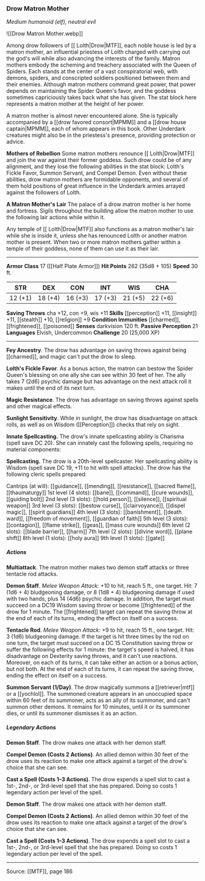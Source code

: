 ### Drow Matron Mother
_Medium humanoid (elf), neutral evil_

![[Drow Matron Mother.webp]]

Among drow followers of [[ Lolth|Drow|MTF]], each noble house is led by a matron mother, an influential priestess of Lolth charged with carrying out the god's will while also advancing the interests of the family. Matron mothers embody the scheming and treachery associated with the Queen of Spiders. Each stands at the center of a vast conspiratorial web, with demons, spiders, and conscripted soldiers positioned between them and their enemies. Although matron mothers command great power, that power depends on maintaining the Spider Queen's favor, and the goddess sometimes capriciously takes back what she has given. The stat block here represents a matron mother at the height of her power.

A matron mother is almost never encountered alone. She is typically accompanied by a [[drow favored consort|MPMM]] and a [[drow house captain|MPMM]], each of whom appears in this book. Other Underdark creatures might also be in the priestess's presence, providing protection or advice.

**Mothers of Rebellion** Some matron mothers renounce [[ Lolth|Drow|MTF]] and join the war against their former goddess. Such drow could be of any alignment, and they lose the following abilities in the stat block: Lolth's Fickle Favor, Summon Servant, and Compel Demon. Even without these abilities, drow matron mothers are formidable opponents, and several of them hold positions of great influence in the Underdark armies arrayed against the followers of Lolth.


**A Matron Mother's Lair** The palace of a drow matron mother is her home and fortress. Sigils throughout the building allow the matron mother to use the following lair actions while within it.

Any temple of [[ Lolth|Drow|MTF]] also functions as a matron mother's lair while she is inside it, unless she has renounced Lolth or another matron mother is present. When two or more matron mothers gather within a temple of their goddess, none of them can use it as their lair.




---

**Armor Class** 17 ([[Half Plate Armor]])
**Hit Points** 262 (35d8 + 105)
**Speed** 30 ft.

| STR     | DEX     | CON     | INT     | WIS     | CHA     |
|---------|---------|---------|---------|---------|---------|
| 12 (+1) | 18 (+4) | 16 (+3) | 17 (+3) | 21 (+5) | 22 (+6) |

**Saving Throws** cha +12, con +9, wis +11
**Skills** [[perception]] +11, [[insight]] +11, [[stealth]] +10, [[religion]] +9
**Condition Immunities** [[charmed]], [[frightened]], [[poisoned]]
**Senses** darkvision 120 ft.
**Passive Perception** 21
**Languages** Elvish, Undercommon
**Challenge** 20 (25,000 XP)

---

**Fey Ancestry**. The drow has advantage on saving throws against being [[charmed]], and magic can't put the drow to sleep.

**Lolth's Fickle Favor**. As a bonus action, the matron can bestow the Spider Queen's blessing on one ally she can see within 30 feet of her. The ally takes 7 (2d6) psychic damage but has advantage on the next attack roll it makes until the end of its next turn.

**Magic Resistance**. The drow has advantage on saving throws against spells and other magical effects.

**Sunlight Sensitivity**. While in sunlight, the drow has disadvantage on attack rolls, as well as on Wisdom ([[Perception]]) checks that rely on sight.

**Innate Spellcasting.** The drow's innate spellcasting ability is Charisma (spell save DC 20). She can innately cast the following spells, requiring no material components:

**Spellcasting.** The drow is a 20th-level spellcaster. Her spellcasting ability is Wisdom (spell save DC 19, +11 to hit with spell attacks). The drow has the following cleric spells prepared:

Cantrips (at will): [[guidance]], [[mending]], [[resistance]], [[sacred flame]], [[thaumaturgy]]
1st level (4 slots): [[bane]], [[command]], [[cure wounds]], [[guiding bolt]]
2nd level (3 slots): [[hold person]], [[silence]], [[spiritual weapon]]
3rd level (3 slots): [[bestow curse]], [[clairvoyance]], [[dispel magic]], [[spirit guardians]]
4th level (3 slots): [[banishment]], [[death ward]], [[freedom of movement]], [[guardian of faith]]
5th level (3 slots): [[contagion]], [[flame strike]], [[geas]], [[mass cure wounds]]
6th level (2 slots): [[blade barrier]], [[harm]]
7th level (2 slots): [[divine word]], [[plane shift]]
8th level (1 slots): [[holy aura]]
9th level (1 slots): [[gate]]

##### Actions
**Multiattack**. The matron mother makes two demon staff attacks or three tentacle rod attacks.

**Demon Staff**. _Melee Weapon Attack:_ +10 to hit, reach 5 ft., one target. Hit: 7 (1d6 + 4) bludgeoning damage, or 8 (1d8 + 4) bludgeoning damage if used with two hands, plus 14 (4d6) psychic damage. In addition, the target must succeed on a DC19 Wisdom saving throw or become [[frightened]] of the drow for 1 minute. The [[frightened]] target can repeat the saving throw at the end of each of its turns, ending the effect on itself on a success.

**Tentacle Rod**. _Melee Weapon Attack:_ +9 to hit, reach 15 ft., one target. Hit: 3 (1d6) bludgeoning damage. If the target is hit three times by the rod on one turn, the target must succeed on a DC 15 Constitution saving throw or suffer the following effects for 1 minute: the target's speed is halved, it has disadvantage on Dexterity saving throws, and it can't use reactions. Moreover, on each of its turns, it can take either an action or a bonus action, but not both. At the end of each of its turns, it can repeat the saving throw, ending the effect on itself on a success.

**Summon Servant (1/Day)**. The drow magically summons a [[retriever|mtf]] or a [[yochlol]]. The summoned creature appears in an unoccupied space within 60 feet of its summoner, acts as an ally of its summoner, and can't summon other demons. It remains for 10 minutes, until it or its summoner dies, or until its summoner dismisses it as an action.

##### Legendary Actions
**Demon Staff**. The drow makes one attack with her demon staff.

**Compel Demon (Costs 2 Actions)**. An allied demon within 30 feet of the drow uses its reaction to make one attack against a target of the drow's choice that she can see.

**Cast a Spell (Costs 1–3 Actions)**. The drow expends a spell slot to cast a 1st-, 2nd-, or 3rd-level spell that she has prepared. Doing so costs 1 legendary action per level of the spell.

**Demon Staff**. The drow makes one attack with her demon staff.

**Compel Demon (Costs 2 Actions)**. An allied demon within 30 feet of the drow uses its reaction to make one attack against a target of the drow's choice that she can see.

**Cast a Spell (Costs 1–3 Actions)**. The drow expends a spell slot to cast a 1st-, 2nd-, or 3rd-level spell that she has prepared. Doing so costs 1 legendary action per level of the spell.


---

Source: [[MTF]], page 186